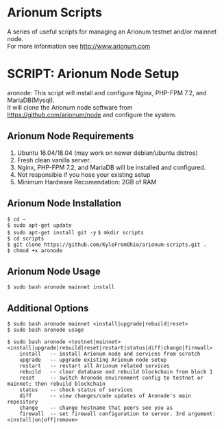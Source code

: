 # Arionum Scripts

A series of useful scripts for managing an Arionum testnet and/or mainnet node.  
For more information see http://www.arionum.com

# SCRIPT: Arionum Node Setup 

aronode: This script will install and configure Nginx, PHP-FPM 7.2, and MariaDB(Mysql).  
It will clone the Arionum node software from https://github.com/arionum/node and configure the system.  

## Arionum Node Requirements
1. Ubuntu 16.04/18.04 (may work on newer debian/ubuntu distros)  
2. Fresh clean vanilla server.  
3. Nginx, PHP-FPM 7.2, and MariaDB will be installed and configured.  
4. Not responsible if you hose your existing setup
5. Minimum Hardware Recomendation: 2GB of RAM

## Arionum Node Installation 
`$ cd ~`  
`$ sudo apt-get update`  
`$ sudo apt-get install git -y`
`$ mkdir scripts`  
`$ cd scripts`  
`$ git clone https://github.com/KyleFromOhio/arionum-scripts.git .`  
`$ chmod +x aronode`  

## Arionum Node Usage
`$ sudo bash aronode mainnet install`  

## Additional Options
`$ sudo bash aronode mainnet <install|upgrade|rebuild|reset>`  
`$ sudo bash aronode usage`  
 
`$ sudo bash aronode <testnet|mainnet> <install|upgrade|rebuild|reset|restart|status|diff|change|firewall>`  
`    install   -- install Arionum node and services from scratch`  
`    upgrade   -- upgrade existing Arionum node setup`  
`    restart   -- restart all Arionum related services`  
`    rebuild   -- clear database and rebuild blockchain from block 1`  
`    reset     -- switch Aronode environment config to testnet or mainnet; then rebuild blockchain`  
`    status    -- check status of services`  
`    diff      -- view changes/code updates of Aronode's main repository`  
`    change    -- change hostname that peers see you as`  
`    firewall  -- set firewall configuration to server. 3rd argument: <install|on|off|remove>`  

